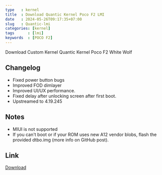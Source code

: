 ```yaml
---
type   : kernel
title  : Download Quantic Kernel Poco F2 LMI
date   : 2024-05-26T09:17:35+07:00
slug   : Quantic-lmi
categories: [kernel]
tags      : [lmi]
keywords  : [POCO F2]
---
```


Download Custom Kernel Quantic Kernel Poco F2 White Wolf


## Changelog
- Fixed power button bugs
- Improved FOD dimlayer
- Improved UI/UX performance.
- Fixed delay after unlocking screen after first boot.
- Upstreamed to 4.19.245

## Notes
- MIUI is not supported
- If you can't boot or if your ROM uses new A12 vendor blobs, flash the provided dtbo.img (more info on GitHub post).


## Link
[Download](https://github.com/Official-Ayrton990/android_kernel_xiaomi_sm8250/releases/tag/r6.6)

